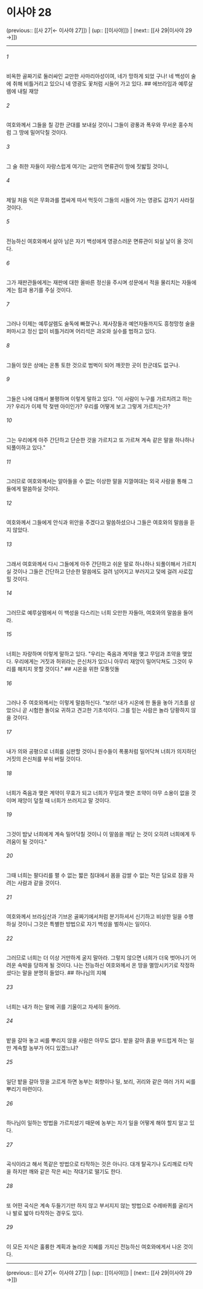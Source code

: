 # 이사야 28

(previous:: [[사 27|← 이사야 27]]) | (up:: [[이사야]]) | (next:: [[사 29|이사야 29 →]])

***




###### 1 

비옥한 골짜기로 둘러싸인 교만한 사마리아성이여, 네가 망하게 되었 구나! 네 백성이 술에 취해 비틀거리고 있으니 네 영광도 꽃처럼 시들어 가고 있다. ## 에브라임과 예루살렘에 내릴 재앙 



###### 2 

여호와께서 그들을 칠 강한 군대를 보내실 것이니 그들이 광풍과 폭우와 무서운 홍수처럼 그 땅에 밀어닥칠 것이다. 



###### 3 

그 술 취한 자들이 자랑스럽게 여기는 교만의 면류관이 땅에 짓밟힐 것이니, 



###### 4 

제일 처음 익은 무화과를 잽싸게 따서 먹듯이 그들의 시들어 가는 영광도 갑자기 사라질 것이다. 



###### 5 

전능하신 여호와께서 살아 남은 자기 백성에게 영광스러운 면류관이 되실 날이 올 것이다. 



###### 6 

그가 재판관들에게는 재판에 대한 올바른 정신을 주시며 성문에서 적을 물리치는 자들에게는 힘과 용기를 주실 것이다. 



###### 7 

그러나 이제는 예루살렘도 술독에 빠졌구나. 제사장들과 예언자들까지도 흥청망청 술을 퍼마시고 정신 없이 비틀거리며 어리석은 과오와 실수를 범하고 있다. 



###### 8 

그들이 앉은 상에는 온통 토한 것으로 범벅이 되어 깨끗한 곳이 한군데도 없구나. 



###### 9 

그들은 나에 대해서 불평하며 이렇게 말하고 있다. "이 사람이 누구를 가르치려고 하는가? 우리가 이제 막 젖뗀 아이인가? 우리를 어떻게 보고 그렇게 가르치는가? 



###### 10 

그는 우리에게 아주 간단하고 단순한 것을 가르치고 또 가르쳐 계속 같은 말을 하나하나 되풀이하고 있다." 



###### 11 

그러므로 여호와께서는 알아들을 수 없는 이상한 말을 지껄여대는 외국 사람을 통해 그들에게 말씀하실 것이다. 



###### 12 

여호와께서 그들에게 안식과 위안을 주겠다고 말씀하셨으나 그들은 여호와의 말씀을 듣지 않았다. 



###### 13 

그래서 여호와께서 다시 그들에게 아주 간단하고 쉬운 말로 하나하나 되풀이해서 가르치실 것이나 그들은 간단하고 단순한 말씀에도 걸려 넘어지고 부러지고 덫에 걸려 사로잡힐 것이다. 



###### 14 

그러므로 예루살렘에서 이 백성을 다스리는 너희 오만한 자들아, 여호와의 말씀을 들어라. 



###### 15 

너희는 자랑하며 이렇게 말하고 있다. "우리는 죽음과 계약을 맺고 무덤과 조약을 맺었다. 우리에게는 거짓과 허위라는 은신처가 있으니 아무리 재앙이 밀어닥쳐도 그것이 우리를 해치지 못할 것이다." ## 시온을 위한 모퉁잇돌 



###### 16 

그러나 주 여호와께서는 이렇게 말씀하신다. "보라! 내가 시온에 한 돌을 놓아 기초를 삼았으니 곧 시험한 돌이요 귀하고 견고한 기초석이다. 그를 믿는 사람은 놀라 당황하지 않을 것이다. 



###### 17 

내가 의와 공평으로 너희를 심판할 것이니 원수들이 폭풍처럼 밀어닥쳐 너희가 의지하던 거짓의 은신처를 부숴 버릴 것이다. 



###### 18 

너희가 죽음과 맺은 계약이 무효가 되고 너희가 무덤과 맺은 조약이 아무 소용이 없을 것이며 재앙이 덮칠 때 너희가 쓰러지고 말 것이다. 



###### 19 

그것이 밤낮 너희에게 계속 밀어닥칠 것이니 이 말씀을 깨닫 는 것이 오히려 너희에게 두려움이 될 것이다." 



###### 20 

그때 너희는 팔다리를 펼 수 없는 짧은 침대에서 몸을 감쌀 수 없는 작은 담요로 잠을 자려는 사람과 같을 것이다. 



###### 21 

여호와께서 브라심산과 기브온 골짜기에서처럼 분기하셔서 신기하고 비상한 일을 수행하실 것이니 그것은 특별한 방법으로 자기 백성을 벌하시는 일이다. 



###### 22 

그러므로 너희는 더 이상 거만하게 굴지 말아라. 그렇지 않으면 너희가 더욱 벗어나기 어려운 속박을 당하게 될 것이다. 나는 전능하신 여호와께서 온 땅을 멸망시키기로 작정하셨다는 말을 분명히 들었다. ## 하나님의 지혜 



###### 23 

너희는 내가 하는 말에 귀를 기울이고 자세히 들어라. 



###### 24 

밭을 갈아 놓고 씨를 뿌리지 않을 사람은 아무도 없다. 밭을 갈아 흙을 부드럽게 하는 일만 계속할 농부가 어디 있겠느냐? 



###### 25 

일단 밭을 갈아 땅을 고르게 하면 농부는 회향이나 밀, 보리, 귀리와 같은 여러 가지 씨를 뿌리기 마련이다. 



###### 26 

하나님이 일하는 방법을 가르치셨기 때문에 농부는 자기 일을 어떻게 해야 할지 알고 있다. 



###### 27 

곡식이라고 해서 똑같은 방법으로 타작하는 것은 아니다. 대개 탈곡기나 도리깨로 타작을 하지만 깨와 같은 작은 씨는 작대기로 떨기도 한다. 



###### 28 

또 어떤 곡식은 계속 두들기기만 하지 않고 부서지지 않는 방법으로 수레바퀴를 굴리거나 발로 밟아 타작하는 경우도 있다. 



###### 29 

이 모든 지식은 훌륭한 계획과 놀라운 지혜를 가지신 전능하신 여호와에게서 나온 것이다.

***

(previous:: [[사 27|← 이사야 27]]) | (up:: [[이사야]]) | (next:: [[사 29|이사야 29 →]])
